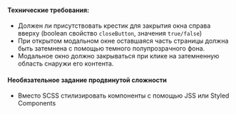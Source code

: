 #### Технические требования:

  - Должен ли присутствовать крестик для закрытия окна справа вверху (boolean свойство `closeButton`, значения `true/false`)
- При открытом модальном окне оставшаяся часть страницы должна быть затемнена с помощью темного полупрозрачного фона.
- Модальное окно должно закрываться при клике на затемненную область снаружи его контента.

#### Необязательное задание продвинутой сложности
- Вместо SCSS стилизировать компоненты с помощью JSS или Styled Components
